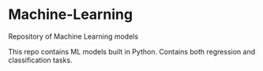 # Machine-Learning
Repository of Machine Learning models

This repo contains ML models built in Python.
Contains both regression and classification tasks.
